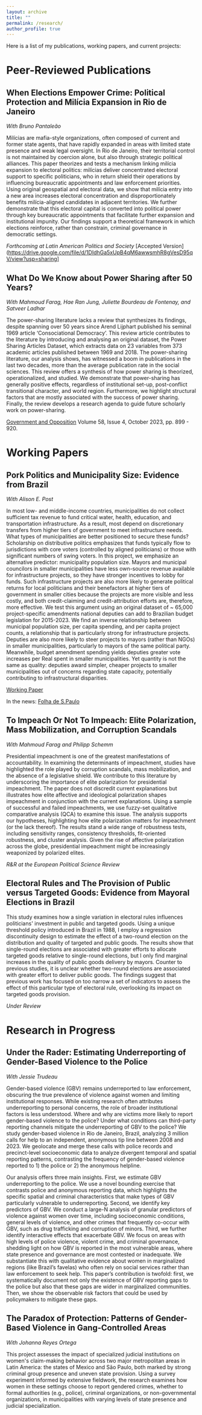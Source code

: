 ```yaml
---
layout: archive
title: ""
permalink: /research/
author_profile: true
---
```


Here is a list of my publications, working papers, and current projects: 

# Peer-Reviewed Publications

## When Elections Empower Crime: Political Protection and Milícia Expansion in Rio de Janeiro

*With Bruno Pantaleão*

Milícias are mafia-style organizations, often composed of current and former state agents, that have rapidly expanded in areas with limited state presence and weak legal oversight. In Rio de Janeiro, their territorial control is not maintained by coercion alone, but also through strategic political alliances. This paper theorizes and tests a mechanism linking milícia expansion to electoral politics: milícias deliver concentrated electoral support to specific politicians, who in return shield their operations by influencing bureaucratic appointments and law enforcement priorities. Using original geospatial and electoral data, we show that milícia entry into a new area increases electoral concentration and disproportionately benefits milícia-aligned candidates in adjacent territories. We further demonstrate that this electoral capital is converted into political power through key bureaucratic appointments that facilitate further expansion and institutional impunity. Our findings support a theoretical framework in which elections reinforce, rather than constrain, criminal governance in democratic settings.

*Forthcoming at Latin American Politics and Society* [Accepted Version](https://drive.google.com/file/d/1DIdhGa5xUpB4qM6awwsmhR8gVesD95qV/view?usp=sharing]


## What Do We Know about Power Sharing after 50 Years?

*With Mahmoud Farag, Hae Ran Jung, Juliette Bourdeau de Fontenay, and Satveer Ladhar*

The power-sharing literature lacks a review that synthesizes its findings, despite spanning over 50 years since Arend Lijphart published his seminal 1969 article ‘Consociational Democracy’. This review article contributes to the literature by introducing and analysing an original dataset, the Power Sharing Articles Dataset, which extracts data on 23 variables from 373 academic articles published between 1969 and 2018. The power-sharing literature, our analysis shows, has witnessed a boom in publications in the last two decades, more than the average publication rate in the social sciences. This review offers a synthesis of how power sharing is theorized, operationalized, and studied. We demonstrate that power-sharing has generally positive effects, regardless of institutional set-up, post-conflict transitional character, and world region. Furthermore, we highlight structural factors that are mostly associated with the success of power sharing. Finally, the review develops a research agenda to guide future scholarly work on power-sharing.

[Government and Opposition](https://doi.org/10.1017/gov.2022.26) Volume 58, Issue 4, October 2023, pp. 899 - 920.


# Working Papers

## Pork Politics and Municipality Size: Evidence from Brazil

*With Alison E. Post*

In most low- and middle-income countries, municipalities do not collect sufficient tax revenue to fund critical water, health, education, and transportation infrastructure. As a result, most depend on discretionary transfers from higher tiers of government to meet infrastructure needs. What types of municipalities are better positioned to secure these funds? Scholarship on distributive politics emphasizes that funds typically flow to jurisdictions with core voters (controlled by aligned politicians) or those with significant numbers of swing voters. In this project, we emphasize an alternative predictor: municipality population size. Mayors and municipal councilors in smaller municipalities have less own-source revenue available for infrastructure projects, so they have stronger incentives to lobby for funds. Such infrastructure projects are also more likely to generate political returns for local politicians and their benefactors at higher tiers of government in smaller cities because the projects are more visible and less costly, and both credit-claiming and credit-attribution efforts are, therefore, more effective. We test this argument using an original dataset of \~ 65,000 project-specific amendments national deputies can add to Brazilian budget legislation for 2015-2023. We find an inverse relationship between municipal population size, per capita spending, and per capita project counts, a relationship that is particularly strong for infrastructure projects. Deputies are also more likely to steer projects to mayors (rather than NGOs) in smaller municipalities, particularly to mayors of the same political party. Meanwhile, budget amendment spending yields deputies greater vote increases per Real spent in smaller municipalities. Yet quantity is not the same as quality: deputies award simpler, cheaper projects to smaller municipalities out of concerns regarding state capacity, potentially contributing to infrastructural disparities.

[Working Paper](https://papers.ssrn.com/sol3/papers.cfm?abstract_id=5254477)

In the news: [Folha de S.Paulo](https://www1.folha.uol.com.br/colunas/lara-mesquita/2025/06/quem-responde-pelo-uso-do-dinheiro-publico.shtml?pwgt=k76kkylo4lrwww02kl10duhgor4n8djy4kw7w59ldzi1uigy&utm_source=whatsapp&utm_medium=social&utm_campaign=compwagift)


## To Impeach Or Not To Impeach: Elite Polarization, Mass Mobilization, and Corruption Scandals

*With Mahmoud Farag and Philipp Schemm*

Presidential impeachment is one of the greatest manifestations of accountability. In examining the determinants of impeachment, studies have highlighted the role played by corruption scandals, mass mobilization, and the absence of a legislative shield. We contribute to this literature by underscoring the importance of elite polarization for presidential impeachment. The paper does not discredit current explanations but illustrates how elite affective and ideological polarization shapes impeachment in conjunction with the current explanations. Using a sample of successful and failed impeachments, we use fuzzy-set qualitative comparative analysis (QCA) to examine this issue. The analysis supports our hypotheses, highlighting how elite polarization matters for impeachment (or the lack thereof). The results stand a wide range of robustness tests, including sensitivity ranges, consistency thresholds, fit-oriented robustness, and cluster analysis. Given the rise of affective polarization across the globe, presidential impeachment might be increasingly weaponized by polarized elites.

*R&R at the European Political Science Review*


## Electoral Rules and The Provision of Public versus Targeted Goods: Evidence from Mayoral Elections in Brazil 

This study examines how a single variation in electoral rules influences politicians' investment in public and targeted goods. Using a unique threshold policy introduced in Brazil in 1988, I employ a regression discontinuity design to estimate the effect of a two-round election on the distribution and quality of targeted and public goods. The results show that single-round elections are associated with greater efforts to allocate targeted goods relative to single-round elections, but I only find marginal increases in the quality of public goods delivery by mayors. Counter to previous studies, it is unclear whether two-round elections are associated with greater effort to deliver public goods. The findings suggest that previous work has focused on too narrow a set of indicators to assess the effect of this particular type of electoral rule, overlooking its impact on targeted goods provision.

*Under Review*


#  Research in Progress

## Under the Rader: Estimating Underreporting of Gender-Based Violence to the Police

*With Jessie Trudeau*

Gender-based violence (GBV) remains underreported to law enforcement, obscuring the true prevalence of violence against women and limiting institutional responses. While existing research often attributes underreporting to personal concerns, the role of broader institutional factors is less understood. Where and why are victims more likely to report gender-based violence to the police? Under what conditions can third-party reporting channels mitigate the underreporting of GBV to the police? We study gender-based violence in Rio de Janeiro, Brazil, analyzing 3 million calls for help to an independent, anonymous tip line between 2008 and 2023. We geolocate and merge these calls with police records and precinct-level socioeconomic data to analyze divergent temporal and spatial reporting patterns, contrasting the frequency of gender-based violence reported to 1) the police or 2) the anonymous helpline.

Our analysis offers three main insights. First, we estimate GBV underreporting to the police. We use a novel bounding exercise that contrasts police and anonymous reporting data, which highlights the specific spatial and criminal characteristics that make types of GBV particularly vulnerable to underreporting. Second, we identify key predictors of GBV. We conduct a large-N analysis of granular predictors of violence against women over time, including socioeconomic conditions, general levels of violence, and other crimes that frequently co-occur with GBV, such as drug trafficking and corruption of minors. Third, we further identify interactive effects that exacerbate GBV. We focus on areas with high levels of police violence, violent crime, and criminal governance, shedding light on how GBV is reported in the most vulnerable areas, where state presence and governance are most contested or inadequate. We substantiate this with qualitative evidence about women in marginalized regions (like Brazil’s favelas) who often rely on social services rather than law enforcement to seek help. This paper’s contribution is twofold: first, we systematically document not only the existence of GBV reporting gaps to the police but also that these gaps are wider in marginalized communities. Then, we show the observable risk factors that could be used by policymakers to mitigate these gaps.


## The Paradox of Protection: Patterns of Gender-Based Violence in Gang-Controlled Areas

*With Johanna Reyes Ortega*

This project assesses the impact of specialized judicial institutions on women's claim-making behavior across two major metropolitan areas in Latin America: the states of Mexico and São Paulo, both marked by strong criminal group presence and uneven state provision. Using a survey experiment informed by extensive fieldwork, the research examines how women in these settings choose to report gendered crimes, whether to formal authorities (e.g., police), criminal organizations, or non-governmental organizations, in municipalities with varying levels of state presence and judicial specialization.



